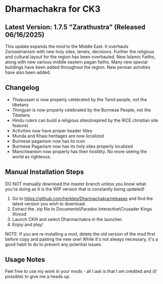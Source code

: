 # Dharmachakra for CK3

## Latest Version: 1.7.5 "Zarathustra" (Released 06/16/2025)

This update expands the mod to the Middle East. It overhauls Zoroastrianism with new holy sites, tenets, decisions. Further the religious and cultural layout for the region has been overhauled. New Islamic Faiths, along with new various middle eastern pagan faiths. Many new special buildings have been added throughout the region. New persian actvities have also been added. 

## Changelog

- Thaipusam is now properly celebrated by the Tamil people, not the tibetans
- Thingyan is now properly celebrated by the Burmese People, not the Tibetans
- Hindu rulers can build a religious sites(inspired by the RICE christian site feature)
- Activities now have proper header titles
- Munda and Khasi heritages are now localized
- Burmese paganism now has its icon
- Burmese Paganism now has its holy sites properly localized
- Manicheanism now properly has their hostility. No more seeing the world as righteous.

## Manual Installation Steps

DO NOT manually download the master branch unless you know what you're doing as it is the WIP version that is constantly being updated!

1. Go to <https://github.com/herkles/Dharmachakra/releases> and find the latest version you wish to download.
2. Extract the .zip file to Documents\Paradox Interactive\Crusader Kings III\mod
3. Launch CKIII and select Dharmachakra in the launcher.
4. Enjoy and play!

NOTE: If you are re-installing a mod, delete the old version of the mod first before copy and pasting the new one! While it's not always necessary, it's a good habit to do to prevent any potential issues.

## Usage Notes
Feel free to use my work in your mods - all I ask is that I am credited and (if possible) to give me a heads up.